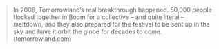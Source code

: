 >In 2008, Tomorrowland’s real breakthrough happened. 50,000 people flocked together in Boom for a collective – and quite literal – meltdown, and they also prepared for the festival to be sent up in the sky and have it orbit the globe for decades to come.
(tomorrowland.com)
